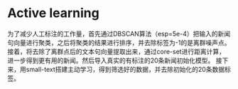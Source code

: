# Active learning
为了减少人工标注的工作量，首先通过DBSCAN算法（esp=5e-4）把输入的新闻句向量进行聚类，之后将聚类的结果进行排序，并去除标签为-1的是离群噪声点。
接着，将去除了离群点后的文本句向量提取出来，通过core-set进行距离计算，进一步得到更有用的新闻。然后导入真实的有标注的20条新闻初始化模型。
接下来，用small-text搭建主动学习，得到筛选好的数据，并去除初始化的20条数据标签。
